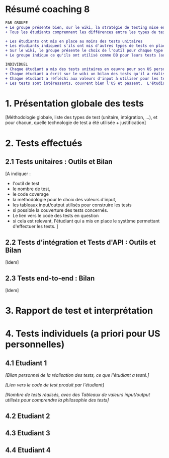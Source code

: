 # Résumé coaching 8
```diff
PAR GROUPE
+ Le groupe présente bien, sur le wiki, la stratégie de testing mise en place : Quels tests (unitaire, intégration, API, end2end, …) et pourquoi?  
+ Tous les étudiants comprennent les différences entre les types de tests utilisés

+ Les étudiants ont mis en place au moins des tests unitaires
+ Les étudiants indiquent s'ils ont mis d'autres types de tests en place : tests d'intégration, d'API, End2End et montre des exempes
+ Sur le wiki, le groupe présente le choix de l'outil pour chaque type de tests
+ Le groupe indique ce qu'ils ont utilisé comme DB pour leurs tests (autre que production?)

```

```diff
INDIVIDUEL
+ Chaque étudiant a mis des tests unitaires en oeuvre pour son US personnelle (ou une autre au besoin, en concertation avec le coach).   
+ Chaque étudiant a écrit sur le wiki un bilan des tests qu'il a réalisés, sur base d'un rapport de testing et de son interprétation, avec le code coverage.
+ Chaque étudiant a réfléchi aux valeurs d'input à utiliser pour les tests, et présente cette analyse dans la page "Tests" du wiki, notamment en fournissant un tableau valeurs d'input/résultat attendu
+ Les tests sont intéressants, couvrent bien l'US et passent.  L'étudiant est capable de les expliquer. 
```

# 1. Présentation globale des tests

[Méthodologie globale, liste des types de test (unitaire, intégration, ...), et pour chacun, quelle technologie de test a été utilisée + justification]

# 2. Tests effectués

## 2.1 Tests unitaires : Outils et Bilan

[A indiquer : 
- l'outil de test
- le nombre de test, 
- le code coverage
- la méthodologie pour le choix des valeurs d'input, 
- les tableaux input/output utilisés pour construire les tests 
- si possible la couverture des tests concernés.  
- Le lien vers le code des tests en question
- si cela est relevant, l'étudiant qui a mis en place le système permettant d'effectuer les tests.
]

## 2.2 Tests d'intégration et Tests d'API : Outils et Bilan 

[Idem]


## 2.3 Tests end-to-end : Bilan 

[Idem] 

# 3. Rapport de test et interprétation



# 4. Tests individuels (a priori pour US personnelles)

## 4.1 Etudiant 1

_[Bilan personnel de la réalisation des tests, ce que l'étudiant a testé.]_

_[Lien vers le code de test produit par l'étudiant]_

_[Nombre de tests réalisés, avec des Tableaux de valeurs input/output utilisés pour comprendre la philosophie des tests]_

## 4.2 Etudiant 2

## 4.3 Etudiant 3

## 4.4 Etudiant 4

